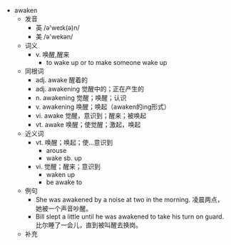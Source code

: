 - awaken
  - 发音
    - 英 /ə'weɪk(ə)n/
    - 美 /ə'wekən/
  - 词义
    - v. 唤醒,醒来
      - to wake up or to make someone wake up
  - 同根词
    - adj. awake 醒着的
    - adj. awakening 觉醒中的；正在产生的
    - n. awakening 觉醒；唤醒；认识
    - v. awakening 唤醒；唤起（awaken的ing形式）
    - vi. awake 觉醒，意识到；醒来；被唤起
    - vt. awake 唤醒；使觉醒；激起，唤起
  - 近义词
    - vt. 唤醒；唤起；使…意识到
      - arouse
      - wake sb. up
    - vi. 觉醒；醒来；意识到
      - waken up
      - be awake to
  - 例句
    - She was awakened by a noise at two in the morning. 凌晨两点，她被一个声音吵醒。
    - Bill slept a little until he was awakened to take his turn on guard. 比尔睡了一会儿，直到被叫醒去换岗。
  - 补充